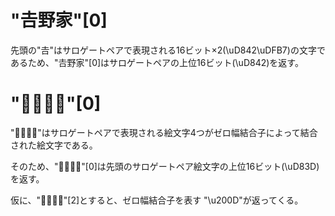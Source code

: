 # "𠮷野家"[0]

先頭の"𠮷"はサロゲートペアで表現される16ビット×2(\uD842\uDFB7)の文字であるため、"𠮷野家"[0]はサロゲートペアの上位16ビット(\uD842)を返す。

# "👨‍👨‍👧‍👧"[0]

"👨‍👨‍👧‍👧"はサロゲートペアで表現される絵文字4つがゼロ幅結合子によって結合された絵文字である。

そのため、"👨‍👨‍👧‍👧"[0]は先頭のサロゲートペア絵文字の上位16ビット(\uD83D)を返す。

仮に、"👨‍👨‍👧‍👧"[2]とすると、ゼロ幅結合子を表す "\u200D"が返ってくる。


